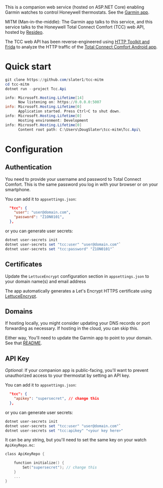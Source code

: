 This is a companion web service (hosted on ASP.NET Core) enabling Garmin watches to control Honeywell thermostats. See the [Garmin app](https://github.com/slater1/tcc-garmin).

MITM (Man-in-the-middle): The Garmin app talks to this service, and this service talks to the Honeywell Total Connect Comfort (TCC) web API,  hosted by [Resideo](https://status.resideo.com/).

The TCC web API has been reverse-engineered using [HTTP Toolkit and Frida](https://httptoolkit.tech/blog/frida-certificate-pinning/) to analyze the HTTP traffic of the [Total Connect Comfort Android app](https://play.google.com/store/apps/details?id=com.honeywell.mobile.android.totalComfort).

# Quick start

```powershell
git clone https://github.com/slater1/tcc-mitm
cd tcc-mitm
dotnet run --project Tcc.Api

info: Microsoft.Hosting.Lifetime[14]
      Now listening on: https://0.0.0.0:5007
info: Microsoft.Hosting.Lifetime[0]
      Application started. Press Ctrl+C to shut down.
info: Microsoft.Hosting.Lifetime[0]
      Hosting environment: Development
info: Microsoft.Hosting.Lifetime[0]
      Content root path: C:\Users\DougSlater\tcc-mitm\Tcc.Api\
```

# Configuration

## Authentication

You need to provide your username and password to Total Connect Comfort. This is the same password you log in with your browser or on your smartphone. 

You can add it to `appsettings.json`:

```json
  "tcc": {
    "user": "user@domain.com",
    "password": "Z1ON0101",
  },
```

or you can generate user secrets:

```powershell
dotnet user-secrets init
dotnet user-secrets set "tcc:user" "user@domain.com"`
dotnet user-secrets set "tcc:password" "Z1ON0101"`
```

## Certificates

Update the `LettuceEncrypt` configuration section in `appsettings.json` to your domain name(s) and email address

The app automatically generates a Let's Encrypt HTTPS certificate using [LettuceEncrypt](https://github.com/natemcmaster/LettuceEncrypt/). 

## Domains

If hosting locally, you might consider updating your DNS records or port forwarding as necessary. If hosting in the cloud, you can skip this. 

Either way, You'll need to update the Garmin app to point to your domain. See that [README](https://github.com/slater1/tcc-garmin/blob/main/README.md).

## API Key

_Optional_: If your companion app is public-facing, you'll want to prevent unauthorized access to your thermostat by setting an API key. 

You can add it to `appsettings.json`:

```json
  "tcc": {
    "apikey": "supersecret", // change this
  },
```

or you can generate user secrets:

```powershell
dotnet user-secrets init
dotnet user-secrets set "tcc:user" "user@domain.com"`
dotnet user-secrets set "tcc:apikey" "<your key here>"
```

It can be any string, but you'll need to set the same key on your watch `ApiKeyRepo.mc`:

```c
class ApiKeyRepo {

    function initialize() {
        Set("supersecret"); // change this
    }
    ...
}
```
